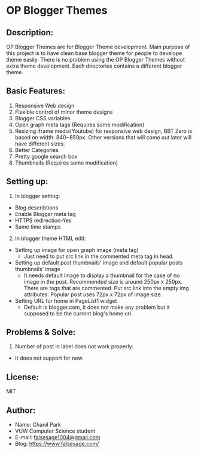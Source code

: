 # OP Blogger Themes

## Description:
OP Blogger Themes are for Blogger Theme development.
Main purpose of this project is to have clean base blogger theme for people to develope theme easily.
There is no problem using the OP Blogger Themes without extra theme development.
Each directories contains a different blogger theme.

## Basic Features:
1. Responsive Web design
2. Flexible control of minor theme designs
3. Blogger CSS variables
4. Open graph meta tags (Requires some modification)
5. Resizing iframe media(Youtube) for responsive web design, BBT Zero is based on width: 840~850px. Other versions that will come out later will have different sizes.
6. Better Categories
7. Pretty google search box
8. Thumbnails (Requires some modification)

## Setting up:

1. In blogger setting:
  * Blog describtions
  * Enable Blogger meta tag
  * HTTPS redirection-Yes
  * Same time stamps

2. In blogger theme HTML edit:

  * Setting up image for open graph image (meta tag)
    * Just need to put src link in the commented meta tag in head.
  * Setting up default post thumbnails' image and default popular posts thumbnails' image
    * It needs default image to display a thumbnail for the case of no image in the post. Recommended size is around 250px x 250px. There are tags that are commented. Put src link into the empty img attributes. Popular post uses 72px x 72px of image size.
  * Setting URL for home in PageList1 widget
    * Default is blogger.com, it does not make any problem but it supposed to be the current blog's home url.
    

## Problems & Solve:
1. Number of post in label does not work properly:
  * It does not support for now.

## License:
MIT

## Author:
* Name: Chanil Park
* VUW Computer Science student
* E-mail: falsesage1004@gmail.com
* Blog: https://www.falsesage.com/
